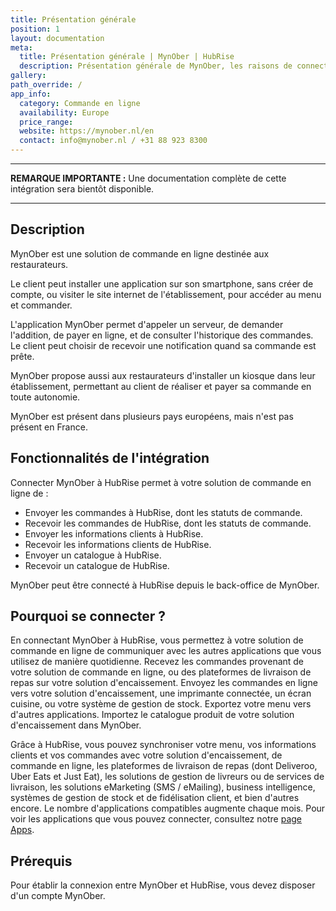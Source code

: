 ```yaml
---
title: Présentation générale
position: 1
layout: documentation
meta:
  title: Présentation générale | MynOber | HubRise
  description: Présentation générale de MynOber, les raisons de connecter votre solution de commande en ligne à HubRise et liste des fonctionnalités de l'intégration avec HubRise.
gallery:
path_override: /
app_info:
  category: Commande en ligne
  availability: Europe
  price_range:
  website: https://mynober.nl/en
  contact: info@mynober.nl / +31 88 923 8300
---
```


---

**REMARQUE IMPORTANTE :** Une documentation complète de cette intégration sera bientôt disponible.

---

## Description

MynOber est une solution de commande en ligne destinée aux restaurateurs.

Le client peut installer une application sur son smartphone, sans créer de compte, ou visiter le site internet de l'établissement, pour accéder au menu et commander.

L'application MynOber permet d'appeler un serveur, de demander l'addition, de payer en ligne, et de consulter l'historique des commandes. Le client peut choisir de recevoir une notification quand sa commande est prête.

MynOber propose aussi aux restaurateurs d'installer un kiosque dans leur établissement, permettant au client de réaliser et payer sa commande en toute autonomie.

MynOber est présent dans plusieurs pays européens, mais n'est pas présent en France.

## Fonctionnalités de l'intégration

Connecter MynOber à HubRise permet à votre solution de commande en ligne de :

- Envoyer les commandes à HubRise, dont les statuts de commande.
- Recevoir les commandes de HubRise, dont les statuts de commande.
- Envoyer les informations clients à HubRise.
- Recevoir les informations clients de HubRise.
- Envoyer un catalogue à HubRise.
- Recevoir un catalogue de HubRise.

MynOber peut être connecté à HubRise depuis le back-office de MynOber.

## Pourquoi se connecter ?

En connectant MynOber à HubRise, vous permettez à votre solution de commande en ligne de communiquer avec les autres applications que vous utilisez de manière quotidienne. Recevez les commandes provenant de votre solution de commande en ligne, ou des plateformes de livraison de repas sur votre solution d'encaissement. Envoyez les commandes en ligne vers votre solution d'encaissement, une imprimante connectée, un écran cuisine, ou votre système de gestion de stock. Exportez votre menu vers d'autres applications. Importez le catalogue produit de votre solution d'encaissement dans MynOber.

Grâce à HubRise, vous pouvez synchroniser votre menu, vos informations clients et vos commandes avec votre solution d'encaissement, de commande en ligne, les plateformes de livraison de repas (dont Deliveroo, Uber Eats et Just Eat), les solutions de gestion de livreurs ou de services de livraison, les solutions eMarketing (SMS / eMailing), business intelligence, systèmes de gestion de stock et de fidélisation client, et bien d'autres encore. Le nombre d'applications compatibles augmente chaque mois. Pour voir les applications que vous pouvez connecter, consultez notre [page Apps](/apps).

## Prérequis

Pour établir la connexion entre MynOber et HubRise, vous devez disposer d'un compte MynOber.
